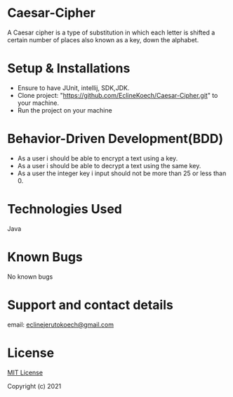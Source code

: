 # Caesar-Cipher
A Caesar cipher is a type of substitution in which each letter is shifted a certain number of places also known as a key, down the alphabet.

# Setup & Installations
* Ensure to have JUnit, intellij, SDK,JDK.
* Clone  project: "https://github.com/EclineKoech/Caesar-Cipher.git" to your machine.
* Run the project on your machine

# Behavior-Driven Development(BDD)
* As a user i should be able to encrypt a text using a key.
* As a user i should be able to decrypt a text using the same key.
* As a user the integer key i input should not be more than 25 or less than 0.

# Technologies Used
Java

# Known Bugs
No known bugs

# Support and contact details
email: eclinejerutokoech@gmail.com

# License
[MIT License](./LICENSE)

Copyright (c) 2021
